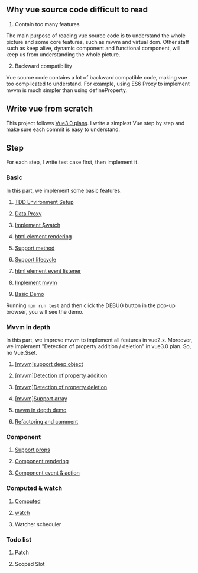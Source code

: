 ## Why vue source code difficult to read

1. Contain too many features

The main purpose of reading vue source code is to understand the whole picture and some core features, such as mvvm and virtual dom. Other staff such as keep alive, dynamic component and functional component, will keep us from understanding the whole picture.

2. Backward compatibility

Vue source code contains a lot of backward compatible code, making vue too complicated to understand. For example, using ES6 Proxy to implement mvvm is much simpler than using defineProperty.

## Write vue from scratch

This project follows [Vue3.0 plans](https://medium.com/the-vue-point/plans-for-the-next-iteration-of-vue-js-777ffea6fabf). I write a simplest Vue step by step and make sure each commit is easy to understand.

## Step

For each step, I write test case first, then implement it.

### Basic

In this part, we implement some basic features.

1. [TDD Environment Setup](https://github.com/zzz945/write-vue3-from-scratch/blob/master/doc/TDD%20Environment%20Setup.md)

2. [Data Proxy](https://github.com/zzz945/write-vue3-from-scratch/commit/3d4b919252a98a9f6898329016a17aa1d6d2da70)

3. [Implement $watch](https://github.com/zzz945/write-vue3-from-scratch/commit/e69f5e870014be7417d08fd0368d8aa6b9cba10e)

4. [html element rendering](https://github.com/zzz945/write-vue3-from-scratch/commit/89df7464fec10653b2e12e4cb42756d71312a5dd)

5. [Support method](https://github.com/zzz945/write-vue3-from-scratch/commit/6540bcfb03ad6d64cd28e5be069e553976f00939)

6. [Support lifecycle](https://github.com/zzz945/write-vue3-from-scratch/commit/93ba39e19e2ad2401fe07d4702d95bed6db31a90)

7. [html element event listener](https://github.com/zzz945/write-vue3-from-scratch/commit/2f9297b1c389095ebc58f4742fa770abc33186c5)

8. [Implement mvvm](https://github.com/zzz945/write-vue3-from-scratch/commit/664aef66528ce3c464cea4abea90ec223654b6af)

9. [Basic Demo](https://github.com/zzz945/write-vue3-from-scratch/commit/1b12d416a8e9d0e59f1be5b421c378b06bc1f490)

Running ```npm run test``` and then click the DEBUG button in the pop-up browser, you will see the demo.

### Mvvm in depth

In this part, we improve mvvm to implement all features in vue2.x. Moreover, we implement "Detection of property addition / deletion" in vue3.0 plan. So, no Vue.$set.

1. [[mvvm]support deep object](https://github.com/zzz945/write-vue3-from-scratch/commit/1d6d3f0676de5cd42ded7b0a650200e6c1a0441e)

2. [[mvvm]Detection of property addition](https://github.com/zzz945/write-vue3-from-scratch/commit/61eb32a033418f7c9a0fc7d06c9ec097084fec0c)

3. [[mvvm]Detection of property deletion](https://github.com/zzz945/write-vue3-from-scratch/commit/e33f9a6e568a304d9b9a8030051e9b5114de8881)

4. [[mvvm]Support array](https://github.com/zzz945/write-vue3-from-scratch/commit/d55b3947626ac63ac2a1b7b74379594ad3273d09)

5. [mvvm in depth demo](https://github.com/zzz945/write-vue3-from-scratch/commit/158b38d5fd786094d4225f243dc90a9f8009a5e4)

6. [Refactoring and comment](https://github.com/zzz945/write-vue3-from-scratch/commit/84fbcca866edeabe5c7c884e0a65893e8bbd744c)


### Component

1. [Support props](https://github.com/zzz945/write-vue3-from-scratch/commit/c58a0f060227569b9e298a5ad8d8bfdc399b40b3)

2. [Component rendering](https://github.com/zzz945/write-vue3-from-scratch/commit/9dc6bd598c7b57fa588e5541a5993b044fd5888e)

3. [Component event & action](https://github.com/zzz945/write-vue3-from-scratch/commit/9202efc753749782e6274d19a66026289b22ec03)

### Computed & watch

1. [Computed](https://github.com/zzz945/write-vue3-from-scratch/commit/c796f1a65b5b5d831fa0fce0dfb6da4b894987e3)

2. [watch](https://github.com/zzz945/write-vue3-from-scratch/commit/b06f36e035c396d30944e23a9bcf950737912400)

3. Watcher scheduler

### Todo list

1. Patch

2. Scoped Slot
